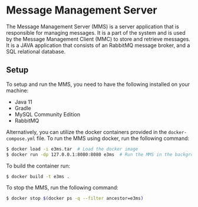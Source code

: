 # Message Management Server
The Message Management Server (MMS) is a server application that is responsible for managing messages. It is a part of the system and is used by the Message Management Client (MMC) to store and retrieve messages. It is a JAVA application that consists of an RabbitMQ message broker, and a SQL relational database.

## Setup
To setup and run the MMS, you need to have the following installed on your machine:
- Java 11
- Gradle
- MySQL Community Edition
- RabbitMQ

Alternatively, you can utilize the docker containers provided in the `docker-compose.yml` file. To run the MMS using docker, run the following command:
```bash
$ docker load -i e3ms.tar  # Load the docker image
$ docker run -dp 127.0.0.1:8080:8080 e3ms  # Run the MMS in the background
```

To build the container run:
```bash
$ docker build -t e3ms .
```

To stop the MMS, run the following command:
```bash
$ docker stop $(docker ps -q --filter ancestor=e3ms)
```